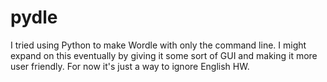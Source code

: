 # pydle

I tried using Python to make Wordle with only the command line. I might expand on this eventually by giving it some sort of GUI and making it more user friendly. For now it's just a way to ignore English HW.

